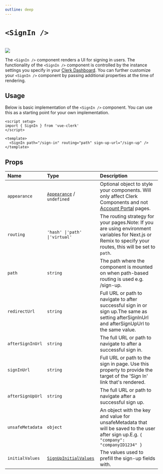 ```yaml
---
outline: deep
---
```


# `<SignIn />`

<br />
<img src="https://clerk.com/_next/image?url=%2F_next%2Fstatic%2Fmedia%2F_docs%2Fmain%2Fui-components%2Fsign-in.svg&w=1080&q=75" />

The `<SignIn />` component renders a UI for signing in users. The functionality of the `<SignIn />` component is controlled by the instance settings you specify in your [Clerk Dashboard](https://dashboard.clerk.com). You can further customize your `<SignIn />` component by passing additional properties at the time of rendering.

## Usage

Below is basic implementation of the `<SignIn />` component. You can use this as a starting point for your own implementation.

```vue
<script setup>
import { SignIn } from 'vue-clerk'
</script>

<template>
  <SignIn path="/sign-in" routing="path" sign-up-url="/sign-up" />
</template>
```

## Props

|Name|Type|Description|
|:----|:----|:----|
|`appearance`|[`Appearance`](https://clerk.com/docs/components/customization/overview) / `undefined`|Optional object to style your components. Will only affect Clerk Components and not [Account Portal](https://clerk.com/docs/account-portal/overview) pages.|
|`routing`|`'hash' \|'path' \|'virtual'`|The routing strategy for your pages.Note: If you are using environment variables for Next.js or Remix to specify your routes, this will be set to `path`.|
|`path`|`string`|The path where the component is mounted on when path-based routing is used e.g. /sign-up.|
|`redirectUrl`|`string`|Full URL or path to navigate to after successful sign in or sign up.The same as setting afterSignInUrl and afterSignUpUrl to the same value.|
|`afterSignInUrl`|`string`|The full URL or path to navigate to after a successful sign in.|
|`signInUrl`|`string`|Full URL or path to the sign in page. Use this property to provide the target of the 'Sign In' link that's rendered.|
|`afterSignUpUrl`|`string`|The full URL or path to navigate after a successful sign up.|
|`unsafeMetadata`|`object`|An object with the key and value for unsafeMetadata that will be saved to the user after sign up.E.g. `{ "company": "companyID1234" }`|
|`initialValues`|[`SignUpInitialValues`](https://clerk.com/docs/references/javascript/types/sign-up-initial-values)|The values used to prefill the sign-up fields with.|
